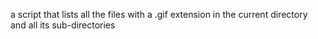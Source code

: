 a script that lists all the files with a .gif extension in the current directory and all its sub-directories
